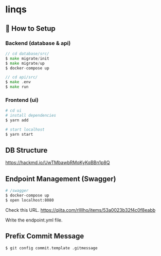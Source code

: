 # linqs



## 🚀 How to Setup

### Backend (database & api)
```go
// cd database/src/
$ make migrate/init
$ make migrate/up
$ docker-compose up
```
```go
// cd api/src/
$ make .env
$ make run
```

### Frontend (ui)
```sh
# cd ui
# install dependencies
$ yarn add

# start localhost
$ yarn start
```


## DB Structure

https://hackmd.io/UwTMbawbRMqKyKqBBn1p8Q


## Endpoint Management (Swagger)


```sh
# /swagger
$ docker-compose up
$ open localhost:8080
```

Check this URL.
https://qiita.com/rllllho/items/53a0023b32f4c0f8eabb

Write the endpoint.yml file.

## Prefix Commit Message
```sh
$ git config commit.template .gitmessage 
```
